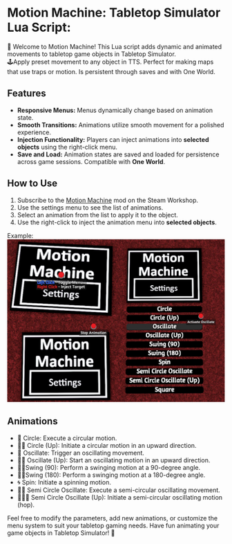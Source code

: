 # Motion Machine: Tabletop Simulator Lua Script: 

🎲 Welcome to Motion Machine! This Lua script adds dynamic and animated movements to tabletop game objects in Tabletop Simulator. \
🕹️Apply preset movement to any object in TTS. Perfect for making maps that use traps or motion. Is persistent through saves and with One World. 

## Features
- **Responsive Menus:** Menus dynamically change based on animation state.
- **Smooth Transitions:** Animations utilize smooth movement for a polished experience.
- **Injection Functionality:** Players can inject animations into **selected objects** using the right-click menu.
- **Save and Load:** Animation states are saved and loaded for persistence across game sessions. Compatible with **One World**.

## How to Use
1. Subscribe to the [Motion Machine](https://steamcommunity.com/sharedfiles/filedetails/?id=3037763814) mod on the Steam Workshop.
2. Use the settings menu to see the list of animations.
3. Select an animation from the list to apply it to the object.
4. Use the right-click to inject the animation menu into **selected objects**.

Example:  ![Example](machine.png)

## Animations

- 🔄 Circle: Execute a circular motion.
- 🔄🔼 Circle (Up): Initiate a circular motion in an upward direction.
- 🔀 Oscillate: Trigger an oscillating movement.
- 🔀🔼 Oscillate (Up): Start an oscillating motion in an upward direction.
- 🔄📐Swing (90): Perform a swinging motion at a 90-degree angle.
- 🔄📐Swing (180): Perform a swinging motion at a 180-degree angle.
- 🌀 Spin: Initiate a spinning motion.
- 🔄🔀 Semi Circle Oscillate: Execute a semi-circular oscillating movement.
- 🔄🔀🔼 Semi Circle Oscillate (Up): Initiate a semi-circular oscillating motion (hop).

Feel free to modify the parameters, add new animations, or customize the menu system to suit your tabletop gaming needs. Have fun animating your game objects in Tabletop Simulator! 🎉